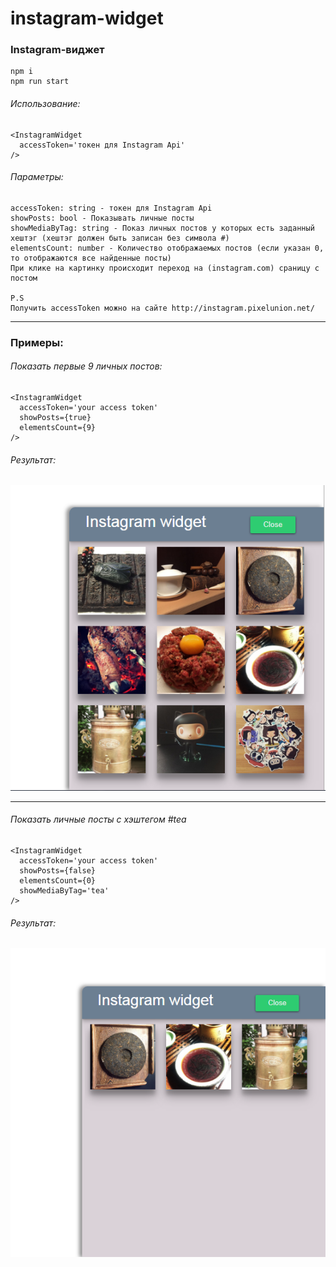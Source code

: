 # instagram-widget

### Instagram-виджет
```
npm i
npm run start
```

###### Использование:
```
<InstagramWidget
  accessToken='токен для Instagram Api'
/>
```
###### Параметры:
```
accessToken: string - токен для Instagram Api
showPosts: bool - Показывать личные посты
showMediaByTag: string - Показ личных постов у которых есть заданный хештэг (хештэг должен быть записан без символа #)
elementsCount: number - Количество отображаемых постов (если указан 0, то отображаются все найденные посты)
При клике на картинку происходит переход на (instagram.com) сраницу с постом

P.S
Получить accessToken можно на сайте http://instagram.pixelunion.net/

```
___
### Примеры:
###### Показать первые 9 личных постов:
```
<InstagramWidget
  accessToken='your access token'
  showPosts={true}
  elementsCount={9}
/>
```
###### Результат:
![Image](https://github.com/dark-dao/instagram-widget/blob/master/self-first-nine-posts.PNG?raw=true)

___

###### Показать личные посты с хэштегом #tea
```
<InstagramWidget
  accessToken='your access token'
  showPosts={false}
  elementsCount={0}
  showMediaByTag='tea'
/>
```
###### Результат:
![Image](https://github.com/dark-dao/instagram-widget/blob/master/filter-by-tag.PNG?raw=true)
